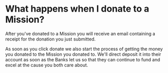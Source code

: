 # What happens when I donate to a Mission? #
After you've donated to a Mission you will receive an email containing
a receipt for the donation you just submitted. 

As soon as you click donate we also start the process of getting the money you donated to
the Mission you donated to. We'll direct deposit it into their account as soon as the Banks 
let us so that they can continue to fund and excel at the cause you both care about.